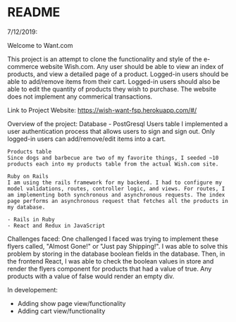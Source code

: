 # README
7/12/2019:

Welcome to Want.com

This project is an attempt to clone the functionality and style of the e-commerce website Wish.com. 
Any user should be able to view an index of products, and view a detailed page of a product. Logged-in users should be able to add/remove items from their cart. Logged-in users should also be able to edit the quantity of products they wish to purchase. The website does not implement any commerical transactions. 

Link to Project Website:
https://wish-want-fsp.herokuapp.com/#/

Overview of the project:
    Database - PostGresql
    Users table
    I implemented a user authentication process that allows users to sign and sign out. Only logged-in users can add/remove/edit items into a cart. 
    
    Products table
    Since dogs and barbecue are two of my favorite things, I seeded ~10 products each into my products table from the actual Wish.com site.

    Ruby on Rails
    I am using the rails framework for my backend. I had to configure my model validations, routes, controller logic, and views. For routes, I am implementing both synchronous and asynchronous requests. The index page performs an asynchronous request that fetches all the products in my database. 

    - Rails in Ruby
    - React and Redux in JavaScript

Challenges faced: 
    One challenged I faced was trying to implement these flyers called, "Almost Gone!" or "Just pay Shipping!". I was able to solve this problem by storing in the database boolean fields in the database. Then, in the frontend React, I was able to check the boolean values in store and render the flyers component for products that had a value of true. Any products with a value of false would render an empty div. 

In developement: 
 - Adding show page view/functionality
 - Adding cart view/functionality